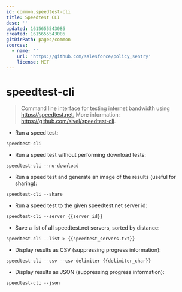 ```yaml
---
id: common.speedtest-cli
title: Speedtest CLI
desc: ''
updated: 1615655543086
created: 1615655543086
gitDirPath: pages/common
sources:
  - name: ''
    url: 'https://github.com/salesforce/policy_sentry'
    license: MIT
---
```

# speedtest-cli

> Command line interface for testing internet bandwidth using <https://speedtest.net.>
> More information: <https://github.com/sivel/speedtest-cli>.

- Run a speed test:

`speedtest-cli`

- Run a speed test without performing download tests:

`speedtest-cli --no-download`

- Run a speed test and generate an image of the results (useful for sharing):

`speedtest-cli --share`

- Run a speed test to the given speedtest.net server id:

`speedtest-cli --server {{server_id}}`

- Save a list of all speedtest.net servers, sorted by distance:

`speedtest-cli --list > {{speedtest_servers.txt}}`

- Display results as CSV (suppressing progress information):

`speedtest-cli --csv --csv-delimiter {{delimiter_char}}`

- Display results as JSON (suppressing progress information):

`speedtest-cli --json`


